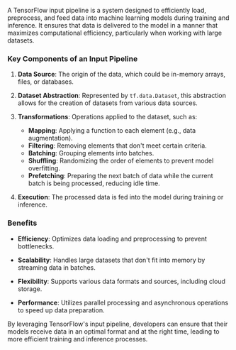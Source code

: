A TensorFlow input pipeline is a system designed to efficiently load, preprocess, and feed data into machine learning models during training and inference. It ensures that data is delivered to the model in a manner that maximizes computational efficiency, particularly when working with large datasets.

### Key Components of an Input Pipeline

1. **Data Source**: The origin of the data, which could be in-memory arrays, files, or databases.

2. **Dataset Abstraction**: Represented by `tf.data.Dataset`, this abstraction allows for the creation of datasets from various data sources.

3. **Transformations**: Operations applied to the dataset, such as:

   * **Mapping**: Applying a function to each element (e.g., data augmentation).
   * **Filtering**: Removing elements that don't meet certain criteria.
   * **Batching**: Grouping elements into batches.
   * **Shuffling**: Randomizing the order of elements to prevent model overfitting.
   * **Prefetching**: Preparing the next batch of data while the current batch is being processed, reducing idle time.

4. **Execution**: The processed data is fed into the model during training or inference.

### Benefits

* **Efficiency**: Optimizes data loading and preprocessing to prevent bottlenecks.

* **Scalability**: Handles large datasets that don't fit into memory by streaming data in batches.

* **Flexibility**: Supports various data formats and sources, including cloud storage.

* **Performance**: Utilizes parallel processing and asynchronous operations to speed up data preparation.

By leveraging TensorFlow's input pipeline, developers can ensure that their models receive data in an optimal format and at the right time, leading to more efficient training and inference processes.
